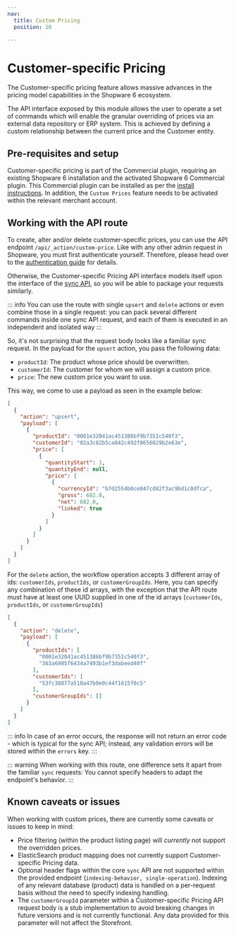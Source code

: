 ```yaml
---
nav:
  title: Custom Pricing
  position: 10

---
```


# Customer-specific Pricing

The Customer-specific pricing feature allows massive advances in the pricing model capabilities in the Shopware 6 ecosystem.

The API interface exposed by this module allows the user to operate a set of commands which will enable the granular overriding of prices via an external data repository or ERP system. This is achieved by defining a custom relationship between the current price and the Customer entity.

## Pre-requisites and setup

Customer-specific pricing is part of the Commercial plugin, requiring an existing Shopware 6 installation and the activated Shopware 6 Commercial plugin. This Commercial plugin can be installed as per the [install instructions](../../../../guides/plugins/plugins/plugin-base-guide#install-your-plugin). In addition, the `Custom Prices` feature needs to be activated within the relevant merchant account.

## Working with the API route

To create, alter and/or delete customer-specific prices, you can use the API endpoint `/api/_action/custom-price`. Like with any other admin request in Shopware, you must first authenticate yourself. Therefore, please head over to the
[authentication guide](https://shopware.stoplight.io/docs/admin-api/ZG9jOjEwODA3NjQx-authentication) for details.

Otherwise, the Customer-specific Pricing API interface models itself upon the interface of the [sync API](https://shopware.stoplight.io/docs/admin-api), so you will be able to package your requests similarly.

::: info
You can use the route with single `upsert` and `delete` actions or even combine those in a single request: you can pack several different commands inside one sync API request, and each of them is executed in an independent and isolated way
:::

So, it's not surprising that the request body looks like a familiar sync request. In the payload for the `upsert` action, you pass the following data:

- `productId`: The product whose price should be overwritten.
- `customerId`: The customer for whom we will assign a custom price.
- `price`: The new custom price you want to use.

This way, we come to use a payload as seen in the example below:

```json
[
  {
    "action": "upsert",
    "payload": [
      {
        "productId": "0001e32041ac451386bf9b7351c540f3",
        "customerId": "02a3c82b5ca842c492f8656029b2e63e",
        "price": [
          {
            "quantityStart": 1,
            "quantityEnd": null,
            "price": [
              {
                "currencyId": "b7d2554b0ce847cd82f3ac9bd1c0dfca",
                "gross": 682.0,
                "net": 682.0,
                "linked": true
              }
            ]
          }
        ]
      }
    ]
  }
]
```

For the `delete` action, the workflow operation accepts 3 different array of ids: `customerIds`, `productIds`, or `customerGroupIds`. Here, you can specify any combination of these id arrays, with the exception that the API route must have at least one UUID supplied in one of the id arrays (`customerIds`, `productIds`, or `customerGroupIds`)

```json
[
  {
    "action": "delete",
    "payload": [
      {
        "productIds": [
          "0001e32041ac451386bf9b7351c540f3",
          "363a6985f6434a7493b1ef3dabeed40f"
        ],
        "customerIds": [
          "53fc38877a510a47b0e0c44f1615f0c5"
        ],
        "customerGroupIds": []
      }
    ]
  }
]
```

::: info
In case of an error occurs, the response will not return an error code - which is typical for the sync API; instead, any validation errors will be stored within the `errors` key.
:::

::: warning
When working with this route, one difference sets it apart from the familiar `sync` requests: You cannot specify headers to adapt the endpoint's behavior.
:::

## Known caveats or issues

When working with custom prices, there are currently some caveats or issues to keep in mind:

- Price filtering (within the product listing page) will _currently_ not support the overridden prices.
- ElasticSearch product mapping does not currently support Customer-specific Pricing data.
- Optional header flags within the core `sync` API are not supported within the provided endpoint (`indexing-behavior, single-operation`). Indexing of any relevant database (product) data is handled on a per-request basis without the need to specify indexing handling.
- The `customerGroupId` parameter within a Customer-specific Pricing API request body is a stub implementation to avoid breaking changes in future versions and is not currently functional. Any data provided for this parameter will not affect the Storefront.

